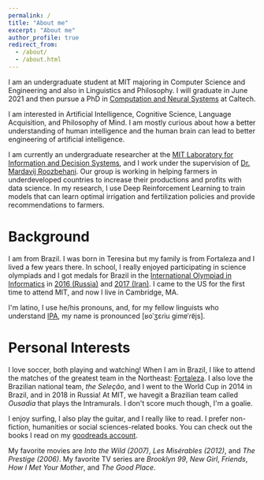 ```yaml
---
permalink: /
title: "About me"
excerpt: "About me"
author_profile: true
redirect_from: 
  - /about/
  - /about.html
---
```


I am an undergraduate student at MIT majoring in
Computer Science and Engineering and also in Linguistics
and Philosophy. I will graduate in June 2021 and then 
pursue a PhD in [Computation and Neural
Systems](https://www.cns.caltech.edu) at Caltech.

I am interested in Artificial Intelligence, Cognitive 
Science, Language Acquisition, and Philosophy of Mind.
I am mostly curious about how a better 
understanding of human intelligence and the human
brain can lead to better engineering of 
artificial intelligence.

I am currently an undergraduate researcher at the [MIT
Laboratory for Information and Decision Systems](https://lids.mit.edu), 
and I work under the supervision of [Dr. Mardavij 
Roozbehani](https://idss.mit.edu/staff/mardavij-roozbehani/).
Our group is working in helping farmers in
underdeveloped countries to increase their productions
and profits with data science. In my research, I use 
Deep Reinforcement Learning to train models that can
learn optimal irrigation and fertilization policies and
provide recommendations to farmers.

Background
======
I am from Brazil. I was born in Teresina but my family 
is from Fortaleza and I lived a few years there. In 
school, I really enjoyed participating in science 
olympiads and I got medals for Brazil in the 
[International Olympiad in Informatics](http://ioinformatics.org)
in [2016 (Russia)](http://stats.ioinformatics.org/delegations/BRA/2016) and 
[2017 (Iran)](http://stats.ioinformatics.org/delegations/BRA/2017). I came to the
US for the first time to attend MIT, and now I live in
Cambridge, MA. 

I'm latino, I use he/his pronouns, and, for my fellow 
linguists who understand [IPA](https://www.ipachart.com), my name is pronounced
[&#641;oˈʒɛɾiu ɡimɐˈɾɐ̃js].

Personal Interests
======
I love soccer, both playing and watching! When I
am in Brazil, I like to attend the matches of the greatest
team in the Northeast: [Fortaleza](https://twitter.com/FortalezaEC?s=20).
I also love the Brazilian national team, *the Seleção*, 
and I went to the World Cup in 2014 in Brazil, and in
2018 in Russia! At MIT, we havegit  a Brazilian team called
*Ousadia* that plays the Intramurals. I don't score 
much though, I'm a goalie.

I enjoy surfing, I also play the guitar, and I really 
like to read. I prefer non-fiction, humanities or 
social sciences-related books.
You can check out the books I read on my [goodreads account](https://www.goodreads.com/user/show/102475638-rogerio-guimaraes-junior).

My favorite movies are *Into the Wild (2007)*, *Les 
Misérables (2012)*, and *The Prestige (2006)*. My 
favorite TV series are *Brooklyn 99*, *New Girl*, *Friends*, 
*How I Met Your Mother*, and *The Good Place*.
